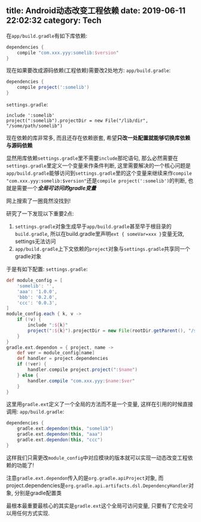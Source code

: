 title: Android动态改变工程依赖
date: 2019-06-11 22:02:32
category: Tech
---
在`app/build.gradle`有如下库依赖:
```groovy
dependencies {
    compile "com.xxx.yyy:somelib:$version"
}
```
现在如果要改成源码依赖(工程依赖)需要改2处地方:
`app/build.gradle`:
```groovy
dependencies {
    compile project(':somelib')
}
```
`settings.gradle`:
```
include ':somelib'
project(":somelib").projectDir = new File("/lib/dir", "/some/path/somelib")
```
现在依赖的库非常多, 而且还存在依赖嵌套, 希望**只改一处配置就能够切换库依赖与源码依赖**

显然用库依赖`settings.gradle`里不需要`include`那坨语句, 那么必然需要在`settings.gradle`里定义一个变量来作条件判断, 这里需要解决的一个核心问题是`app/build.gradle`能够访问到`settings.gradle`里的这个变量来继续来作`compile "com.xxx.yyy:somelib:$version"`还是`compile project(':somelib')`的判断, 也就是需要一个***全局可访问的gradle变量***

网上搜索了一圈竟然没找到!

研究了一下发现以下重要2点:
1. `settings.gradle`对象生成早于`app/build.gradle`甚至早于根目录的`build.gradle`, 所以在build.gradle里声明`ext { someVar=xxx }`变量无效, settings无法访问
2. `app/build.gradle`上下文依赖的`project`对象与`settings.gradle`共享同一个gradle对象

于是有如下配置:
`settings.gradle`:
```groovy
def module_config = [
    'somelib': '',
    'aaa': '1.0.0',
    'bbb': '0.2.0',
    'ccc': '0.0.3',
]
module_config.each { k, v ->
    if (!v) {
        include ":${k}"
        project(":${k}").projectDir = new File(rootDir.getParent(), "/some/path/${k}")
    }
}
gradle.ext.dependon = { project, name ->
    def ver = module_config[name]
    def handler = project.dependencies
    if (!ver) {
        handler.compile project.project(":$name")
    } else {
        handler.compile "com.xxx.yyy:$name:$ver"
    }
}
```
这里用`gradle.ext`定义了一个全局的方法而不是一个变量, 这样在引用的时候直接调用:
`app/build.gradle`:
```groovy
dependencies {
    gradle.ext.dependon(this, "somelib")
    gradle.ext.dependon(this, "aaa")
    gradle.ext.dependon(this, "ccc")
}
```
这样我们只需更改`module_config`中对应模块的版本就可以实现一动态改变工程依赖的功能了!

注意`gradle.ext.dependon`传入的是`org.gradle.apiProject`对象, 而project.dependencies是`org.gradle.api.artifacts.dsl.DependencyHandler`对象, 分别是gradle配置类

最根本最重要最核心的其实是`gradle.ext`这个全局可访问变量, 只要有了它完全可以用任何方式实现.
